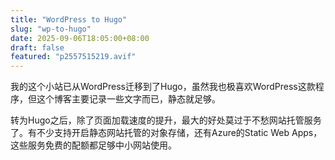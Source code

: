 ```yaml
---
title: "WordPress to Hugo"
slug: "wp-to-hugo"
date: 2025-09-06T18:05:00+08:00
draft: false
featured: "p2557515219.avif"
---
```


我的这个小站已从WordPress迁移到了Hugo，虽然我也极喜欢WordPress这款程序，但这个博客主要记录一些文字而已，静态就足够。

转为Hugo之后，除了页面加载速度的提升，最大的好处莫过于不愁网站托管服务了。有不少支持开启静态网站托管的对象存储，还有Azure的Static Web Apps，这些服务免费的配额都足够中小网站使用。

